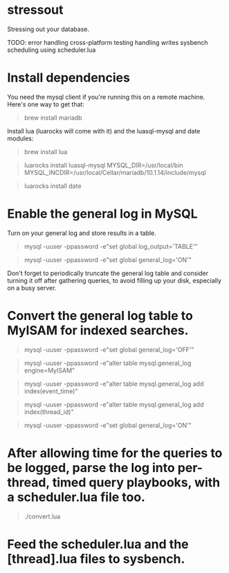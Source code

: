 # stressout
Stressing out your database.

TODO: 
error handling
cross-platform testing
handling writes
sysbench scheduling using scheduler.lua

# Install dependencies

You need the mysql client if you're running this on a remote machine. Here's one way to get that:
> brew install mariadb

Install lua (luarocks will come with it) and the luasql-mysql and date modules:
> brew install lua

> luarocks install luasql-mysql MYSQL_DIR=/usr/local/bin MYSQL_INCDIR=/usr/local/Cellar/mariadb/10.1.14/include/mysql

> luarocks install date

# Enable the general log in MySQL

Turn on your general log and store results in a table.

> mysql -uuser -ppassword -e"set global log_output='TABLE'"

> mysql -uuser -ppassword -e"set global general_log='ON'"

Don't forget to periodically truncate the general log table and consider turning it off after gathering queries, to avoid filling up your disk, especially on a busy server.

# Convert the general log table to MyISAM for indexed searches.

> mysql -uuser -ppassword -e"set global general_log='OFF'"

> mysql -uuser -ppassword -e"alter table mysql.general_log engine=MyISAM"

> mysql -uuser -ppassword -e"alter table mysql.general_log add index(event_time)"

> mysql -uuser -ppassword -e"alter table mysql.general_log add index(thread_id)"

> mysql -uuser -ppassword -e"set global general_log='ON'"

# After allowing time for the queries to be logged, parse the log into per-thread, timed query playbooks, with a scheduler.lua file too.

> ./convert.lua

# Feed the scheduler.lua and the [thread].lua files to sysbench.

